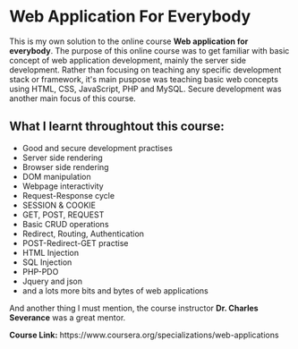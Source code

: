 <h1>Web Application For Everybody</h1>
<p>This is my own solution to the online course <strong>Web application for everybody</strong>. The purpose of this online course was to get familiar with basic concept of web application development, mainly the server side development. Rather than focusing on teaching any specific development stack or framework, it's main puspose was teaching basic web concepts using HTML, CSS, JavaScript, PHP and MySQL. Secure development was another main focus of this course.</p>

<h2>What I learnt throughtout this course:</h2>
<ul>
<li>Good and secure development practises</li>
<li>Server side rendering</li>
<li>Browser side rendering</li>
<li>DOM manipulation</li>
<li>Webpage interactivity</li>
<li>Request-Response cycle</li>
<li>SESSION & COOKIE</li>
<li>GET, POST, REQUEST</li>
<li>Basic CRUD operations</li>
<li>Redirect, Routing, Authentication</li>
<li>POST-Redirect-GET practise</li>
<li>HTML Injection</li>
<li>SQL Injection</>
<li>PHP-PDO</li>
<li>Jquery and json</li>
<li>and a lots more bits and bytes of web applications</li>
</ul>
<p>And another thing I must mention, the course instructor <strong>Dr. Charles Severance</strong> was a great mentor.</p>
<p><strong>Course Link:</strong> https://www.coursera.org/specializations/web-applications </p>

